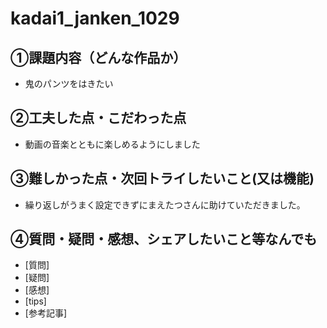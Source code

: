 # kadai1_janken_1029

## ①課題内容（どんな作品か）
- 鬼のパンツをはきたい

## ②工夫した点・こだわった点
- 動画の音楽とともに楽しめるようにしました

## ③難しかった点・次回トライしたいこと(又は機能)
- 繰り返しがうまく設定できずにまえたつさんに助けていただきました。

## ④質問・疑問・感想、シェアしたいこと等なんでも
- [質問]
- [疑問]
- [感想]
- [tips]
- [参考記事]